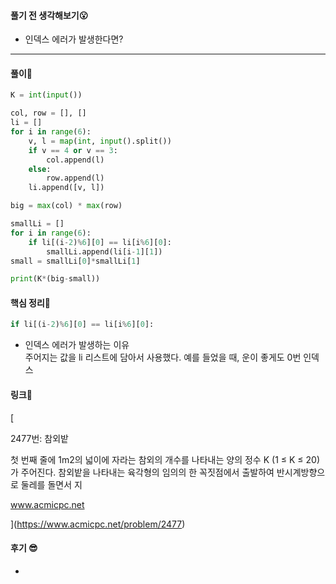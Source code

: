 #### 풀기 전 생각해보기😮

- 인덱스 에러가 발생한다면?

---

#### 풀이🛫

```python
K = int(input())

col, row = [], []
li = []
for i in range(6):
    v, l = map(int, input().split())
    if v == 4 or v == 3:
        col.append(l)
    else:
        row.append(l)
    li.append([v, l])

big = max(col) * max(row)

smallLi = []
for i in range(6):
    if li[(i-2)%6][0] == li[i%6][0]:
        smallLi.append(li[i-1][1])
small = smallLi[0]*smallLi[1]

print(K*(big-small))
```



#### 핵심 정리🎁

```python
if li[(i-2)%6][0] == li[i%6][0]:
```

- 인덱스 에러가 발생하는 이유  
  주어지는 값을 li 리스트에 담아서 사용했다. 예를 들었을 때, 운이 좋게도 0번 인덱스  

#### 

#### 링크💎

[

2477번: 참외밭

첫 번째 줄에 1m2의 넓이에 자라는 참외의 개수를 나타내는 양의 정수 K (1 ≤ K ≤ 20)가 주어진다. 참외밭을 나타내는 육각형의 임의의 한 꼭짓점에서 출발하여 반시계방향으로 둘레를 돌면서 지

www.acmicpc.net

](https://www.acmicpc.net/problem/2477)

#### 

#### 후기 😎

-
